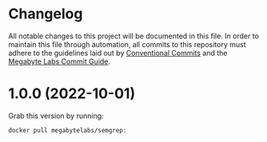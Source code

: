 # Changelog

All notable changes to this project will be documented in this file. In order to maintain this file through automation, all commits to this repository must adhere to the guidelines laid out by [Conventional Commits](https://conventionalcommits.org) and the [Megabyte Labs Commit Guide](https://megabyte.space/docs/contributing/commits).

# 1.0.0 (2022-10-01)





Grab this version by running:


```shell
docker pull megabytelabs/semgrep:
```
